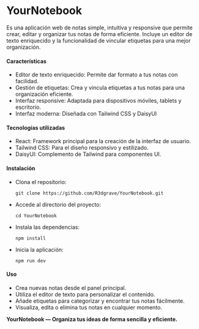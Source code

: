 # **YourNotebook**

Es una aplicación web de notas simple, intuitiva y responsive que permite crear, editar y organizar tus notas de forma eficiente. Incluye un editor de texto enriquecido y la funcionalidad de vincular etiquetas para una mejor organización.

#### Características
- Editor de texto enriquecido: Permite dar formato a tus notas con facilidad.
- Gestión de etiquetas: Crea y vincula etiquetas a tus notas para una organización eficiente.
- Interfaz responsive: Adaptada para dispositivos móviles, tablets y  escritorio.
- Interfaz moderna: Diseñada con Tailwind CSS y DaisyUI

#### Tecnologías utilizadas
- React: Framework principal para la creación de la interfaz de usuario.
- Tailwind CSS: Para el diseño responsivo y estilizado.
- DaisyUI: Complemento de Tailwind para componentes UI.

#### Instalación
- Clona el repositorio:

	`git clone https://github.com/R3dgrave/YourNotebook.git`
- Accede al directorio del proyecto: 

	`cd YourNotebook`
- Instala las dependencias: 

	`npm install`
- Inicia la aplicación: 

	`npm run dev`

#### Uso

- Crea nuevas notas desde el panel principal.
- Utiliza el editor de texto para personalizar el contenido.
- Añade etiquetas para categorizar y encontrar tus notas fácilmente.
- Visualiza, edita o elimina tus notas en cualquier momento.


**YourNotebook — Organiza tus ideas de forma sencilla y eficiente.**
